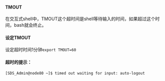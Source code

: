 #### TMOUT
在交互式shell中，TMOUT这个超时间是shell等待输入的时间，如果超过这个时间，bash就会终止。

#### 设定TMOUT
设定超时时间1分钟`export TMOUT=60`

#### 超时的提示：
```
[SDS_Admin@node80 ~]$ timed out waiting for input: auto-logout
```
